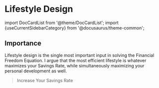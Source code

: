 # Lifestyle Design

import DocCardList from '@theme/DocCardList';
import {useCurrentSidebarCategory} from '@docusaurus/theme-common';

<DocCardList items={useCurrentSidebarCategory().items}/>

## Importance

Lifestyle design is the single most important input in solving the Financial Freedom Equation. I argue that the most efficient lifestyle is whatever maximizes your Savings Rate, while simultaneously maximizing your personal development as well.

>Increase Your Savings Rate
